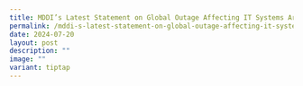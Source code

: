 ```yaml
---
title: MDDI’s Latest Statement on Global Outage Affecting IT Systems Around the World
permalink: /mddi-s-latest-statement-on-global-outage-affecting-it-systems-around-the-world/
date: 2024-07-20
layout: post
description: ""
image: ""
variant: tiptap
---
```

